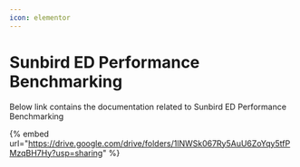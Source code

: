 ```yaml
---
icon: elementor
---
```


# Sunbird ED Performance Benchmarking



Below link contains the documentation related to Sunbird ED Performance Benchmarking

{% embed url="https://drive.google.com/drive/folders/1lNWSk067Ry5AuU6ZoYqy5tfPMzqBH7Hy?usp=sharing" %}
